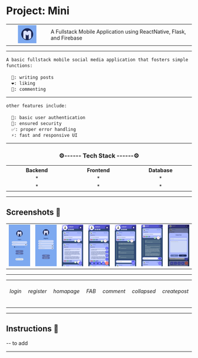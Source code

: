 # Project: Mini

<table  align="center">
    <tr>
        <td width="100" align="center">
            <img src="screenshots/logo.jpg" width="50"/>
        </td>
        <td>
            A Fullstack Mobile Application using
            ReactNative, Flask, and Firebase
        </td>
    </tr>
</table>

---

    A basic fullstack mobile social media application that fosters simple functions: 
    
      📝: writing posts
      ❤️: liking
      💬: commenting
    
---

    other features include:
    
      👤: basic user authentication
      🔐: ensured security
      ✅: proper error handling
      ⚡: fast and responsive UI

---

<h3 align="center">⚙️------ Tech Stack ------⚙️</h3>
<table align="center">
  <th align="center" width="300"> Backend </th>
  <th align="center" width="300"> Frontend </th>
  <th align="center" width="300"> Database </th>
<tr align="center">
    <td width="300"> * </td>
    <td width="300"> * </td>
    <td width="300"> * </td>
  </tr>
    <tr align="center">
    <td width="300"> * </td>
    <td width="300"> * </td>
    <td width="300"> * </td>
  </tr>
</table>

---

## Screenshots 📱

<table>
    <tr>
        <td>
            <img src="screenshots/login.jpg" width="300"/>
        </td>
        <td>
            <img src="screenshots/register.jpg" width="300"/>
        </td>
        <td>
            <img src="screenshots/homepage.jpg" width="300"/>
        </td>
        <td>
            <img src="screenshots/FAB.jpg" width="300"/>
        </td>
        <td>
            <img src="screenshots/comment.jpg" width="300"/>
        </td>
        <td>
            <img src="screenshots/comment2.jpg" width="300"/>
        </td>
        <td>
            <img src="screenshots/createpost.jpg" width="300"/>
        </td>
    </tr>
</table>
<hr>
<table>
    <tr>
        <td width="300">
            <h6 align="center">login</h6>
        </td>
        <td width="300">
            <h6 align="center">register</h6>
        </td>
        <td width="300">
            <h6 align="center">homapage</h6>
        </td>
        <td width="300">
            <h6 align="center">FAB</h6>
        </td>
        <td width="300">
            <h6 align="center">comment</h6>
        </td>
        <td width="300">
            <h6 align="center">collapsed</h6>
        </td>
        <td width="300">
            <h6 align="center">createpost</h6>
        </td>
    </tr>
</table>

---

## Instructions 📜

-- to add

---
